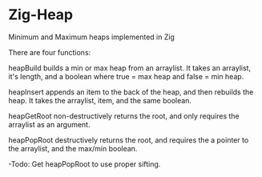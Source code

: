 # Zig-Heap
Minimum and Maximum heaps implemented in Zig

There are four functions:

heapBuild builds a min or max heap from an arraylist. It takes an arraylist, it's length, and a boolean where true = max heap and false = min heap.

heapInsert appends an item to the back of the heap, and then rebuilds the heap. It takes the arraylist, item, and the same boolean.

heapGetRoot non-destructively returns the root, and only requires the arraylist as an argument.

heapPopRoot destructively returns the root, and requires the a pointer to the arraylist, and the max/min boolean. 

-Todo:
  Get heapPopRoot to use proper sifting.

